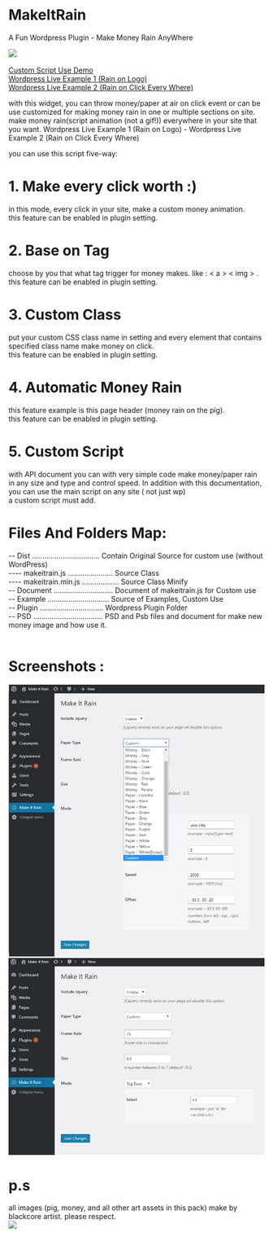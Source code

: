 # MakeItRain
A Fun Wordpress Plugin - Make Money Rain AnyWhere

<img src="http://blackcore.ir/envato/codecanyon/make-it-rain/resources/08.png">

<a href="http://blackcore.ir/envato/codecanyon/make-it-rain/">Custom Script Use Demo</a><br>
<a href="http://blackcore.ir/envato/codecanyon/make-it-rain/wp/" target="_blank">Wordpress Live Example 1 (Rain on Logo)</a><br>
<a href="http://blackcore.ir/envato/codecanyon/make-it-rain/wp2/" target="_blank">Wordpress Live Example 2 (Rain on Click Every Where)</a><br>

with this widget, you can throw money/paper at air on click event or can be use customized for making money rain in one or multiple sections on site. make money rain(script animation (not a gif!)) everywhere in your site that you want. 
Wordpress Live Example 1 (Rain on Logo) - Wordpress Live Example 2 (Rain on Click Every Where) <br>

you can use this script five-way:

# 1. Make every click worth :)
in this mode, every click in your site, make a custom money animation. <br>
this feature can be enabled in plugin setting.


# 2. Base on Tag
choose by you that what tag trigger for money makes. like : < a > < img > .<br>
this feature can be enabled in plugin setting.

# 3. Custom Class
put your custom CSS class name in setting and every element that contains specified class name make money on click. <br>
this feature can be enabled in plugin setting.
# 4. Automatic Money Rain
this feature example is this page header (money rain on the pig). <br>
this feature can be enabled in plugin setting. 
# 5. Custom Script
with API document you can with very simple code make money/paper rain in any size and type and control speed. In addition with this documentation, you can use the main script on any site ( not just wp) <br>
a custom script must add.
  
# Files And Folders Map:
-- Dist ................................. Contain Original Source  for custom use (without WordPress)<br>
---- makeitrain.js ...................... Source Class<br>
---- makeitrain.min.js .................. Source Class Minify<br>
-- Document ............................. Document of makeitrain.js for Custom use<br>
-- Example .............................. Source of Examples, Custom Use <br>
-- Plugin ............................... Wordpress Plugin Folder<br>
-- PSD .................................. PSD and Psb files and document for make new money image and how use it.<br><br>

# Screenshots :
 <img src="https://raw.githubusercontent.com/100oc/MakeItRain/master/screenshots/screenshot.jpg">
 <img src="https://raw.githubusercontent.com/100oc/MakeItRain/master/screenshots/screenshot2.jpg">
  
# p.s 
all images (pig, money, and all other art assets in this pack) make by blackcore artist. please respect.<br>
<img src="http://blackcore.ir/envato/codecanyon/make-it-rain/resources/logo.png">
